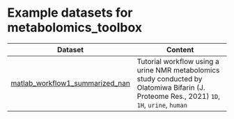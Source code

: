 # Example datasets for metabolomics_toolbox

|Dataset|Content|
|-|-|
|[matlab_workflow1_summarized_nan]([examples/1D_serum/matlab_workflow1_complete_nan](https://github.com/edisonomics/metabolomics_toolbox/tree/master/examples/1D_serum/matlab_workflow1_complete_nan))| Tutorial workflow using a urine NMR metabolomics study conducted by Olatomiwa Bifarin (J. Proteome Res., 2021) `1D`, `1H`, `urine`, `human`|
